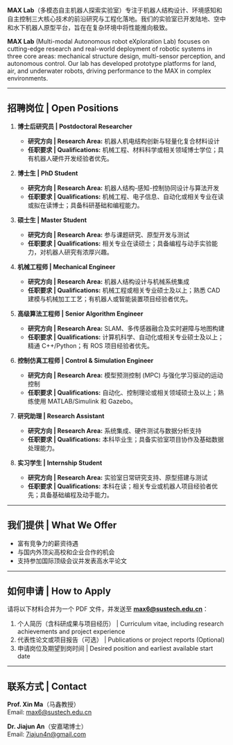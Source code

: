 **MAX Lab**（多模态自主机器人探索实验室）专注于机器人结构设计、环境感知和自主控制三大核心技术的前沿研究与工程化落地。我们的实验室已开发陆地、空中和水下机器人原型平台，旨在在复杂环境中将性能推向极致。

**MAX Lab** (Multi-modal Autonomous robot eXploration Lab) focuses on cutting-edge research and real-world deployment of robotic systems in three core areas: mechanical structure design, multi-sensor perception, and autonomous control. Our lab has developed prototype platforms for land, air, and underwater robots, driving performance to the MAX in complex environments.

---

## 招聘岗位 | Open Positions

1. **博士后研究员 | Postdoctoral Researcher**  
   - **研究方向 | Research Area:** 机器人机电结构创新与轻量化复合材料设计  
   - **任职要求 | Qualifications:** 机械工程、材料科学或相关领域博士学位；具有机器人硬件开发经验者优先。

2. **博士生 | PhD Student**  
   - **研究方向 | Research Area:** 机器人结构-感知-控制协同设计与算法开发  
   - **任职要求 | Qualifications:** 机械工程、电子信息、自动化或相关专业在读或拟在读博士；具备科研基础和编程能力。

3. **硕士生 | Master Student**  
   - **研究方向 | Research Area:** 参与课题研究、原型开发与测试  
   - **任职要求 | Qualifications:** 相关专业在读硕士；具备编程与动手实验能力，对机器人研究有浓厚兴趣。

4. **机械工程师 | Mechanical Engineer**  
   - **研究方向 | Research Area:** 机器人结构设计与机械系统集成  
   - **任职要求 | Qualifications:** 机械工程或相关专业硕士及以上；熟悉 CAD 建模与机械加工工艺；有机器人或智能装置项目经验者优先。

5. **高级算法工程师 | Senior Algorithm Engineer**  
   - **研究方向 | Research Area:** SLAM、多传感器融合及实时避障与地图构建  
   - **任职要求 | Qualifications:** 计算机科学、自动化或相关专业硕士及以上；精通 C++/Python；有 ROS 项目经验者优先。

6. **控制仿真工程师 | Control & Simulation Engineer**  
   - **研究方向 | Research Area:** 模型预测控制 (MPC) 与强化学习驱动的运动控制  
   - **任职要求 | Qualifications:** 自动化、控制理论或相关领域硕士及以上；熟练使用 MATLAB/Simulink 和 Gazebo。

7. **研究助理 | Research Assistant**  
   - **研究方向 | Research Area:** 系统集成、硬件测试与数据分析支持  
   - **任职要求 | Qualifications:** 本科毕业生；具备实验室项目协作及基础数据处理能力。

8. **实习学生 | Internship Student**  
   - **研究方向 | Research Area:** 实验室日常研究支持、原型搭建与测试  
   - **任职要求 | Qualifications:** 本科在读；相关专业或机器人项目经验者优先；具备基础编程及动手能力。  

---

## 我们提供 | What We Offer
- 富有竞争力的薪资待遇
- 与国内外顶尖高校和企业合作的机会  
- 支持参加国际顶级会议并发表高水平论文  

---

## 如何申请 | How to Apply
请将以下材料合并为一个 PDF 文件，并发送至 **max6@sustech.edu.cn**：  
1. 个人简历（含科研成果与项目经历） | Curriculum vitae, including research achievements and project experience  
2. 代表性论文或项目报告（可选） | Publications or project reports (Optional)  
3. 申请岗位及期望到岗时间 | Desired position and earliest available start date  

---

## 联系方式 | Contact
**Prof. Xin Ma**（马鑫教授）  
Email: max6@sustech.edu.cn   

**Dr. Jiajun An**（安嘉珺博士）  
Email: 7iajun4n@gmail.com 